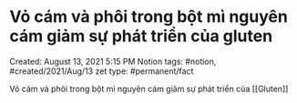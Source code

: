 ---
---

# Vỏ cám và phôi trong bột mì nguyên cám giảm sự phát triển của gluten

Created: August 13, 2021 5:15 PM
Notion tags: #notion, #created/2021/Aug/13
zet type: #permanent/fact

Vỏ cám và phôi trong bột mì nguyên cám giảm sự phát triển của [[Gluten]]